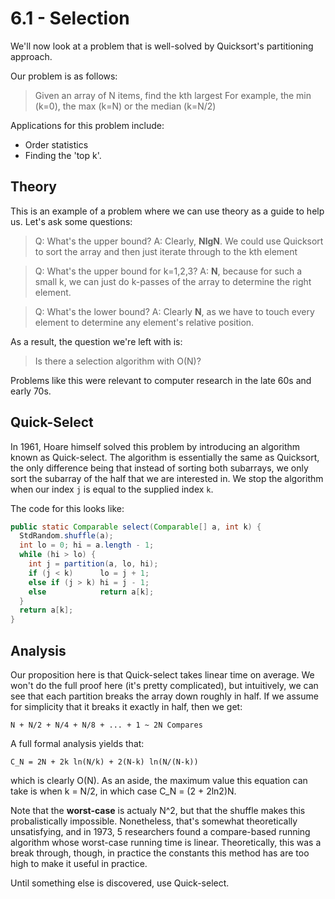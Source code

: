 # 6.1 - Selection

We'll now look at a problem that is well-solved by Quicksort's partitioning approach.

Our problem is as follows:

> Given an array of N items, find the kth largest
> For example, the min (k=0), the max (k=N) or the median (k=N/2)
> 

Applications for this problem include:
* Order statistics
* Finding the 'top k'.

## Theory

This is an example of a problem where we can use theory as a guide to help us. Let's ask some questions:

> Q: What's the upper bound?
> A: Clearly, **NlgN**. We could use Quicksort to sort the array and then just iterate through to the kth element
> 

> Q: What's the upper bound for k=1,2,3?
> A: **N**, because for such a small k, we can just do k-passes of the array to determine the right element.
> 

> Q: What's the lower bound?
> A: Clearly **N**, as we have to touch every element to determine any element's relative position.

As a result, the question we're left with is:
> Is there a selection algorithm with O(N)?
> 

Problems like this were relevant to computer research in the late 60s and early 70s.

## Quick-Select

In 1961, Hoare himself solved this problem by introducing an algorithm known as Quick-select. The algorithm is essentially the same as Quicksort, the only difference being that instead of sorting both subarrays, we only sort the subarray of the half that we are interested in. We stop the algorithm when our index `j` is equal to the supplied index `k`.

The code for this looks like:

```Java
public static Comparable select(Comparable[] a, int k) {
  StdRandom.shuffle(a);
  int lo = 0; hi = a.length - 1;
  while (hi > lo) {
    int j = partition(a, lo, hi);
    if (j < k)      lo = j + 1;
    else if (j > k) hi = j - 1;
    else            return a[k];
  }
  return a[k];
}
```

## Analysis

Our proposition here is that Quick-select takes linear time on average. We won't do the full proof here (it's pretty complicated), but intuitively, we can see that each partition breaks the array down roughly in half. If we assume for simplicity that it breaks it exactly in half, then we get:

```
N + N/2 + N/4 + N/8 + ... + 1 ~ 2N Compares
```

A full formal analysis yields that:

```
C_N = 2N + 2k ln(N/k) + 2(N-k) ln(N/(N-k))
```

which is clearly O(N). As an aside, the maximum value this equation can take is when k = N/2, in which case C_N = (2 + 2ln2)N.

Note that the **worst-case** is actualy N^2, but that the shuffle makes this probalistically impossible. Nonetheless, that's somewhat theoretically unsatisfying, and in 1973, 5 researchers found a compare-based running algorithm whose worst-case running time is linear. Theoretically, this was a break through, though, in practice the constants this method has are too high to make it useful in practice.

Until something else is discovered, use Quick-select.